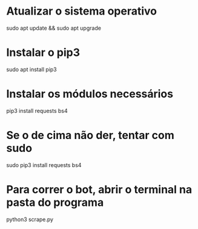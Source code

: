 # Atualizar o sistema operativo
sudo apt update && sudo apt upgrade

# Instalar o pip3
sudo apt install pip3

# Instalar os módulos necessários
pip3 install requests bs4

# Se o de cima não der, tentar com sudo
sudo pip3 install requests bs4

# Para correr o bot, abrir o terminal na pasta do programa
python3 scrape.py
